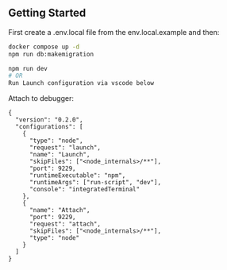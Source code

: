 ## Getting Started

First create a .env.local file from the env.local.example and then:

```bash
docker compose up -d
npm run db:makemigration

npm run dev
# OR
Run Launch configuration via vscode below
```

Attach to debugger:

```
{
  "version": "0.2.0",
  "configurations": [
    {
      "type": "node",
      "request": "launch",
      "name": "Launch",
      "skipFiles": ["<node_internals>/**"],
      "port": 9229,
      "runtimeExecutable": "npm",
      "runtimeArgs": ["run-script", "dev"],
      "console": "integratedTerminal"
    },
    {
      "name": "Attach",
      "port": 9229,
      "request": "attach",
      "skipFiles": ["<node_internals>/**"],
      "type": "node"
    }
  ]
}

```
